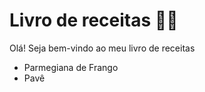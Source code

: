 # Livro de receitas :woman_cook:

Olá! Seja bem-vindo ao meu livro de receitas

- Parmegiana de Frango
- Pavê


